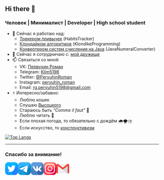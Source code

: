 ## Hi there 👋

### Человек | Минималист | Developer | High school student  

<!--
**RomanPervuhin/RomanPervuhin** is a ✨ _special_ ✨ repository because its `README.md` (this file) appears on your GitHub profile.

Here are some ideas to get you started:

- 🔭 I’m currently working on ...
- 🌱 I’m currently learning ...
- 👯 I’m looking to collaborate on ...
- 🤔 I’m looking for help with ...
- 💬 Ask me about ...
- 📫 How to reach me: ...
- 😄 Pronouns: ...
- ⚡ Fun fact: ...
-->

* 🚀 Сейчас я работаю над: 
  * [Трекером привычек](https://github.com/PervuhinRoman/CSharpHabitsTracker) (HabitsTracker) 
  * [Клондайком алгоритмов](https://github.com/PervuhinRoman/KlondikeProgramming) (KlondikeProgramming)
  * [Конвертером систем счисления на Java](https://github.com/PervuhinRoman/JavaNumeralConverter) (JavaNumeralConverter)
* 🤝 Сейчас я сотрудничаю с: [мой дружище](https://github.com/DpoofikD)
* 📫 Связаться со мной:
  * VK: [Первухин Роман](https://vk.com/id469773080)
  * Telegram: [Klim5198](https://t.me/Klim5198)
  * Twitter: [@PervuhinRoman](https://twitter.com/PervuhinRoman)
  * Instagram: [pervuhin_roman](https://www.instagram.com/pervuhin_roman)
  * Email: rg.pervuhin5198@gmail.com
* ⚡ Интересно/забавно: 
  * Люблю кошек
  * Слушаю [Высоцкого](https://ru.wikipedia.org/wiki/%D0%92%D1%8B%D1%81%D0%BE%D1%86%D0%BA%D0%B8%D0%B9,_%D0%92%D0%BB%D0%B0%D0%B4%D0%B8%D0%BC%D0%B8%D1%80_%D0%A1%D0%B5%D0%BC%D1%91%D0%BD%D0%BE%D0%B2%D0%B8%D1%87)
  * Стараюсь быть *"Comme il faut"* 🎩
  * Люблю читать 📙
  * Если плохая погода, то обязательно с дождём 🌧🌪⛈
  * Если искусство, то [конструктивизм](https://ru.wikipedia.org/wiki/%D0%9A%D0%BE%D0%BD%D1%81%D1%82%D1%80%D1%83%D0%BA%D1%82%D0%B8%D0%B2%D0%B8%D0%B7%D0%BC_(%D0%B8%D1%81%D0%BA%D1%83%D1%81%D1%81%D1%82%D0%B2%D0%BE))


[![Top Langs](https://github-readme-stats.vercel.app/api/top-langs/?username=PervuhinRoman&layout=compact)](https://github.com/RomanPervuhin/github-readme-stats)  
 
---
### Спасибо за внимание! ###

<a href="https://twitter.com/PervuhinRoman"><img align="left" alt="PervuhinRoman | Twitter" width="42px" src="https://github.com/PervuhinRoman/Images/blob/master/twitter.png" /><a/>
<a href="https://t.me/Klim5198"><img align="left" alt="PervuhinRoman | Telegram" width="42px" src="https://github.com/PervuhinRoman/Images/blob/master/telegram.png" /><a/>
<a href="https://vk.com/id469773080"><img align="left" alt="PervuhinRoman | Vk" width="42px" src="https://github.com/PervuhinRoman/Images/blob/master/vk.png" /><a/>
<a href="https://www.instagram.com/pervuhin_roman"><img align="left" alt="PervuhinRoman | Insta" width="42px" src="https://github.com/PervuhinRoman/Images/blob/master/instagram.png" /><a/>
<a href="rg.pervuhin5198@gmail.com"><img align="left" alt="PervuhinRoman | Gmail" width="42px" src="https://github.com/PervuhinRoman/Images/blob/master/gmail.png" /><a/>
